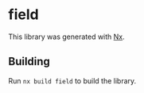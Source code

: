 # field

This library was generated with [Nx](https://nx.dev).

## Building

Run `nx build field` to build the library.
